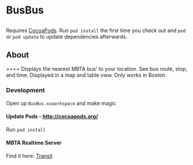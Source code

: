 # BusBus

##

Requires [CocoaPods](http://cocoapods.org/). Run `pod install` the first time you check out and `pod` or `pod update` to update dependencies afterwards.

## About
====
Displays the nearest MBTA bus' to your location. See bus route, stop, and time. Displayed in a map and table view. Only works in Boston.

### Development
Open up ```BusBus.xcworkspace``` and make magic

#### Update Pods - http://cocoapods.org/
Run ```pod install```

#### MBTA Realtime Server
Find it here: [Transit](https://github.com/samccone/transit)
